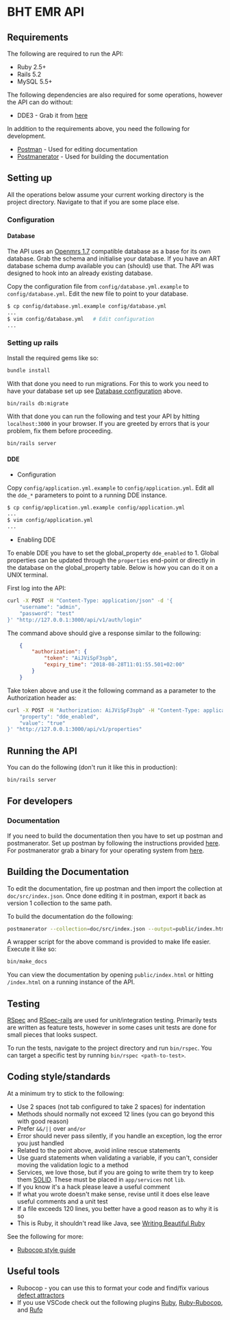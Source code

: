 # BHT EMR API

## Requirements

The following are required to run the API:

- Ruby 2.5+
- Rails 5.2
- MySQL 5.5+

The following dependencies are also required for some operations,
however the API can do without:

- DDE3 - Grab it from [here](https://github.com/BaobabHealthTrust/Demographics-Data-Exchange)

In addition to the requirements above, you need the following for development.

- [Postman](https://www.getpostman.com) - Used for editing documentation
- [Postmanerator](https://github.com/aubm/postmanerator) - Used for building the documentation

## Setting up

All the operations below assume your current working directory is the
project directory. Navigate to that if you are some place else.

### Configuration

#### Database

The API uses an [Openmrs 1.7](https://openmrs.org/2010/11/openmrs-1-7-now-available/)
compatible database as a base for its own database. Grab the schema and
initialise your database. If you have an ART database schema
dump available you can (should) use that. The API was designed to hook
into an already existing database.

Copy the configuration file from `config/database.yml.example` to
`config/database.yml`. Edit the new file to point to your database.

```sh
$ cp config/database.yml.example config/database.yml
...
$ vim config/database.yml   # Edit configuration
...
```

### Setting up rails

Install the required gems like so:

```sh
bundle install
```

With that done you need to run migrations. For this to work you need to
have your database set up see [Database configuration](#database) above.

```sh
bin/rails db:migrate
```

With that done you can run the following and test your API by
hitting `localhost:3000` in your browser. If you are greeted
by errors that is your problem, fix them before proceeding.

```sh
bin/rails server
```

#### DDE

- Configuration

Copy `config/application.yml.example` to `config/application.yml`. Edit all the
`dde_*` parameters to point to a running DDE instance.

```sh
$ cp config/application.yml.example config/application.yml
...
$ vim config/application.yml
...
```

- Enabling DDE

To enable DDE you have to set the global_property `dde_enabled` to 1. Global
properties can be updated through the `properties` end-point or directly in
the database on the global_property table. Below is how you can do it on
a UNIX terminal.

First log into the API:

```sh
curl -X POST -H "Content-Type: application/json" -d '{
    "username": "admin",
    "password": "test"
}' "http://127.0.0.1:3000/api/v1/auth/login"
```

The command above should give a response similar to the following:

```json
    {
        "authorization": {
            "token": "AiJViSpF3spb",
            "expiry_time": "2018-08-28T11:01:55.501+02:00"
        }
    }
```

Take token above and use it the following command as a parameter to
the Authorization header as:

```sh
curl -X POST -H "Authorization: AiJViSpF3spb" -H "Content-Type: application/json" -d '{
    "property": "dde_enabled",
    "value": "true"
}' "http://127.0.0.1:3000/api/v1/properties"
```

## Running the API

You can do the following (don't run it like this in production):

```sh
bin/rails server
```

## For developers

### Documentation

If you need to build the documentation then you have to set up postman and
postmanerator. Set up postman by following the instructions provided
[here](https://www.getpostman.com). For postmanerator grab a binary for
your operating system from [here](https://github.com/aubm/postmanerator/releases).
## Building the Documentation

To edit the documentation, fire up postman and then import the collection at
`doc/src/index.json`. Once done editing it in postman, export it back
as version 1 collection to the same path.

To build the documentation do the following:

```sh
postmanerator --collection=doc/src/index.json --output=public/index.html
```

A wrapper script for the above command is provided to make life easier.
Execute it like so:

```sh
bin/make_docs
```

You can view the documentation by opening `public/index.html` or hitting
`/index.html` on a running instance of the API.

## Testing

[RSpec](http://rspec.info) and [RSpec-rails](https://github.com/rspec/rspec-rails)
are used for unit/integration testing. Primarily tests are written as feature
tests, however in some cases unit tests are done for small pieces that looks suspect.

To run the tests, navigate to the project directory and run `bin/rspec`. You can
target a specific test by running `bin/rspec <path-to-test>`.

## Coding style/standards

At a minimum try to stick to the following:

- Use 2 spaces (not tab configured to take 2 spaces) for indentation
- Methods should normally not exceed 12 lines (you can go beyond this with good reason)
- Prefer `&&/||` over `and/or`
- Error should never pass silently, if you handle an exception, log the error you just handled
- Related to the point above, avoid inline rescue statements
- Use guard statements when validating a variable, if you can't, consider moving the validation logic to a method
- Services, we love those, but if you are going to write them try to keep them [SOLID](https://en.wikipedia.org/wiki/SOLID). These must be placed in `app/services` not `lib`.
- If you know it's a hack please leave a useful comment
- If what you wrote doesn't make sense, revise until it does else leave useful comments and a unit test
- If a file exceeds 120 lines, you better have a good reason as to why it is so
- This is Ruby, it shouldn't read like Java, see [Writing Beautiful Ruby](https://medium.com/the-renaissance-developer/idiomatic-ruby-1b5fa1445098)

See the following for more:

- [Rubocop style guide](https://github.com/rubocop-hq/ruby-style-guide)

## Useful tools

- Rubocop - you can use this to format your code and find/fix various [defect attractors](http://esr.ibiblio.org/?p=8042)
- If you use VSCode check out the following plugins [Ruby](https://marketplace.visualstudio.com/search?term=Ruby&target=VSCode), [Ruby-Rubocop](https://marketplace.visualstudio.com/search?term=Rubocop&target=VSCode&category=All%20categories&sortBy=Relevance), and [Rufo](https://marketplace.visualstudio.com/search?term=Rufo&target=VSCode&category=All%20categories&sortBy=Relevance)